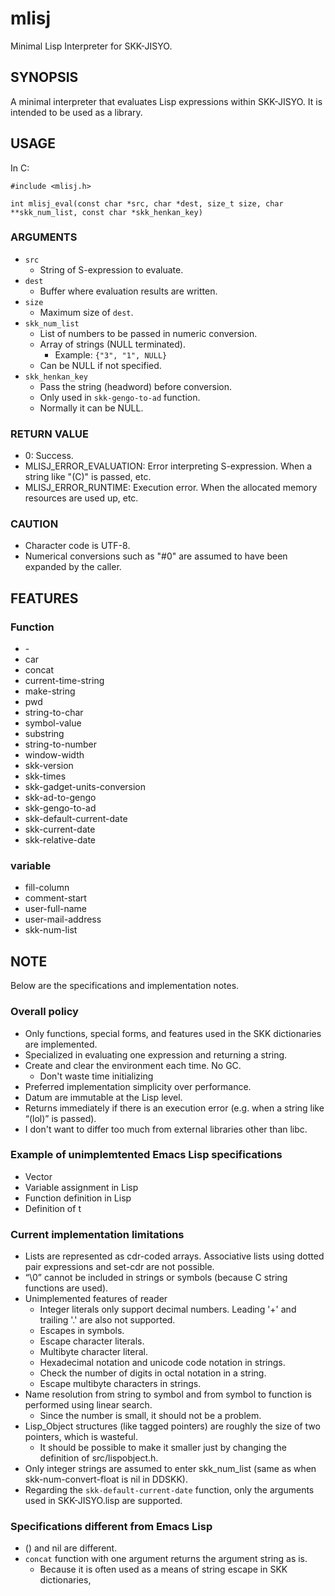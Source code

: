# mlisj

Minimal Lisp Interpreter for SKK-JISYO.

## SYNOPSIS

A minimal interpreter that evaluates Lisp expressions within SKK-JISYO.
It is intended to be used as a library.

## USAGE

In C:


```
#include <mlisj.h>

int mlisj_eval(const char *src, char *dest, size_t size, char **skk_num_list, const char *skk_henkan_key)
```

### ARGUMENTS

* `src`
     * String of S-expression to evaluate.
* `dest`
     * Buffer where evaluation results are written.
* `size`
     * Maximum size of `dest`.
* `skk_num_list`
     * List of numbers to be passed in numeric conversion.
     * Array of strings (NULL terminated).
         * Example: `{"3", "1", NULL}`
     * Can be NULL if not specified.
* `skk_henkan_key`
     * Pass the string (headword) before conversion.
     * Only used in `skk-gengo-to-ad` function.
     * Normally it can be NULL.

### RETURN VALUE

* 0: Success.
* MLISJ_ERROR_EVALUATION: Error interpreting S-expression.  When a string like "(C)" is passed, etc.
* MLISJ_ERROR_RUNTIME: Execution error.  When the allocated memory resources are used up, etc.

### CAUTION

* Character code is UTF-8.
* Numerical conversions such as "#0" are assumed to have been expanded by the caller.

## FEATURES

### Function

* \-
* car
* concat
* current-time-string
* make-string
* pwd
* string-to-char
* symbol-value
* substring
* string-to-number
* window-width
* skk-version
* skk-times
* skk-gadget-units-conversion
* skk-ad-to-gengo
* skk-gengo-to-ad
* skk-default-current-date
* skk-current-date
* skk-relative-date

### variable

* fill-column
* comment-start
* user-full-name
* user-mail-address
* skk-num-list

## NOTE

Below are the specifications and implementation notes.

### Overall policy

* Only functions, special forms, and features used in the SKK dictionaries are implemented.
* Specialized in evaluating one expression and returning a string.
* Create and clear the environment each time.  No GC.
    * Don't waste time initializing
* Preferred implementation simplicity over performance.
* Datum are immutable at the Lisp level.
* Returns immediately if there is an execution error (e.g. when a string like “(lol)” is passed).
* I don't want to differ too much from external libraries other than libc.

### Example of unimplemtented Emacs Lisp specifications

* Vector
* Variable assignment in Lisp
* Function definition in Lisp
* Definition of t

### Current implementation limitations

* Lists are represented as cdr-coded arrays.  Associative lists using dotted pair expressions and set-cdr are not possible.
* “\0” cannot be included in strings or symbols (because C string functions are used).
* Unimplemented features of reader
     * Integer literals only support decimal numbers.  Leading '+' and trailing '.' are also not supported.
     * Escapes in symbols.
     * Escape character literals.
     * Multibyte character literal.
     * Hexadecimal notation and unicode code notation in strings.
     * Check the number of digits in octal notation in a string.
     * Escape multibyte characters in strings.
* Name resolution from string to symbol and from symbol to function is performed using linear search.
     * Since the number is small, it should not be a problem.
* Lisp_Object structures (like tagged pointers) are roughly the size of two pointers, which is wasteful.
     * It should be possible to make it smaller just by changing the definition of src/lispobject.h.
* Only integer strings are assumed to enter skk_num_list (same as when skk-num-convert-float is nil in DDSKK).
* Regarding the `skk-default-current-date` function, only the arguments used in SKK-JISYO.lisp are supported.

### Specifications different from Emacs Lisp

* () and nil are different.
* `concat` function with one argument returns the argument string as is.
     * Because it is often used as a means of string escape in SKK dictionaries,
